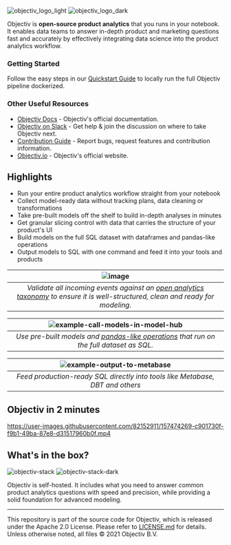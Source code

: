 ![objectiv_logo_light](https://user-images.githubusercontent.com/82152911/159266790-19e0e3d4-0d10-4c58-9da7-16edde9ec05a.svg#gh-light-mode-only "Objectiv Logo")
![objectiv_logo_dark](https://user-images.githubusercontent.com/82152911/159266895-39f52604-83c1-438d-96bd-9a6d66e74b08.svg#gh-dark-mode-only "Objectiv Logo")

Objectiv is **open-source product analytics** that you runs in your notebook. It enables data teams to answer in-depth product and marketing questions fast and accurately by effectively integrating data science into the product analytics workflow.

### Getting Started

Follow the easy steps in our [Quickstart Guide](https://objectiv.io/docs/home/quickstart-guide) to locally run the full Objectiv pipeline dockerized.


### Other Useful Resources

* [Objectiv Docs](https://www.objectiv.io/docs) - Objectiv's official documentation.
* [Objectiv on Slack](https://join.slack.com/t/objectiv-io/shared_invite/zt-u6xma89w-DLDvOB7pQer5QUs5B_~5pg) - Get help & join the discussion on where to take Objectiv next.
* [Contribution Guide](https://www.objectiv.io/docs/home/the-project/contribute) - Report bugs, request features and contribution information.
* [Objectiv.io](https://www.objectiv.io) - Objectiv's official website.


## Highlights
* Run your entire product analytics workflow straight from your notebook
* Collect model-ready data without tracking plans, data cleaning or transformations
* Take pre-built models off the shelf to build in-depth analyses in minutes
* Get granular slicing control with data that carries the structure of your product's UI
* Build models on the full SQL dataset with dataframes and pandas-like operations
* Output models to SQL with one command and feed it into your tools and products

| ![image](https://user-images.githubusercontent.com/82152911/159277278-0231e31f-14d3-4b98-89e2-4179c48207fa.png) | 
|:--:| 
| *Validate all incoming events against an [open analytics taxonomy](https://www.objectiv.io/docs/taxonomy) to ensure it is well-structured, clean and ready for modeling.* |


| ![example-call-models-in-model-hub](https://user-images.githubusercontent.com/82152911/159271040-04911fa7-78be-455c-9aa4-5d195936913c.gif) |
|:--:|
| *Use pre-built models and [pandas-like operations](https://staging.objectiv.io/docs/modeling/) that run on the full dataset as SQL.* |



| ![example-output-to-metabase](https://user-images.githubusercontent.com/82152911/159282342-1a283059-3864-4fd7-ba21-c627aef94987.gif) |
|:--:|
| *Feed production-ready SQL directly into tools like Metabase, DBT and others* |


## Objectiv in 2 minutes

https://user-images.githubusercontent.com/82152911/157474269-c901730f-f9b1-49ba-87e8-d31517960b0f.mp4

## What's in the box?
![objectiv-stack](https://user-images.githubusercontent.com/920184/158140285-d42c5877-e924-4c53-9ef4-8bf15a5c713d.svg#gh-light-mode-only "Objectiv Stack")
![objectiv-stack-dark](https://user-images.githubusercontent.com/920184/158140306-c2033c5d-3f50-4eec-ac38-6241546226fb.svg#gh-dark-mode-only "Objectiv Stack")

Objectiv is self-hosted. It includes what you need to answer common product analytics questions with speed and precision, while
providing a solid foundation for advanced modeling. 

---

This repository is part of the source code for Objectiv, which is released under the Apache 2.0 License. Please refer to [LICENSE.md](LICENSE.md) for details. Unless otherwise noted, all files © 2021 Objectiv B.V.

